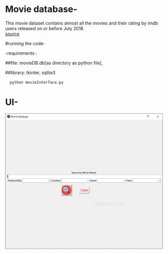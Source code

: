 # Movie database-
   This movie dataset contains almost all the movies and their rating by imdb users released on or before July 2018  
   [source](https://www.kaggle.com/datasets/rounakbanik/the-movies-dataset)

#running the code-
   
   -requirements : 
   
   ##file: movieDB.db[as directory as python file], 
   
   ##library: tkinter, sqlite3
   
   
      python movieInterface.py

# UI-
![Screenshot](UI_sample.PNG)

